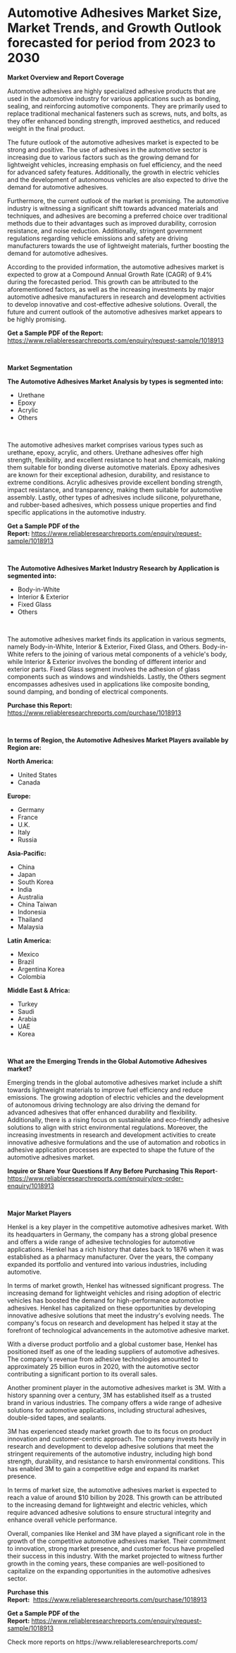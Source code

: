 <p><h1>Automotive Adhesives Market Size, Market Trends, and Growth Outlook forecasted for period from 2023 to 2030</h1></p><p><strong>Market Overview and Report Coverage</strong></p>
<p><p>Automotive adhesives are highly specialized adhesive products that are used in the automotive industry for various applications such as bonding, sealing, and reinforcing automotive components. They are primarily used to replace traditional mechanical fasteners such as screws, nuts, and bolts, as they offer enhanced bonding strength, improved aesthetics, and reduced weight in the final product.</p><p>The future outlook of the automotive adhesives market is expected to be strong and positive. The use of adhesives in the automotive sector is increasing due to various factors such as the growing demand for lightweight vehicles, increasing emphasis on fuel efficiency, and the need for advanced safety features. Additionally, the growth in electric vehicles and the development of autonomous vehicles are also expected to drive the demand for automotive adhesives.</p><p>Furthermore, the current outlook of the market is promising. The automotive industry is witnessing a significant shift towards advanced materials and techniques, and adhesives are becoming a preferred choice over traditional methods due to their advantages such as improved durability, corrosion resistance, and noise reduction. Additionally, stringent government regulations regarding vehicle emissions and safety are driving manufacturers towards the use of lightweight materials, further boosting the demand for automotive adhesives.</p><p>According to the provided information, the automotive adhesives market is expected to grow at a Compound Annual Growth Rate (CAGR) of 9.4% during the forecasted period. This growth can be attributed to the aforementioned factors, as well as the increasing investments by major automotive adhesive manufacturers in research and development activities to develop innovative and cost-effective adhesive solutions. Overall, the future and current outlook of the automotive adhesives market appears to be highly promising.</p></p>
<p><strong>Get a Sample PDF of the Report:</strong> <a href="https://www.reliableresearchreports.com/enquiry/request-sample/1018913">https://www.reliableresearchreports.com/enquiry/request-sample/1018913</a></p>
<p>&nbsp;</p>
<p><strong>Market Segmentation</strong></p>
<p><strong>The Automotive Adhesives Market Analysis by types is segmented into:</strong></p>
<p><ul><li>Urethane</li><li>Epoxy</li><li>Acrylic</li><li>Others</li></ul></p>
<p>&nbsp;</p>
<p><p>The automotive adhesives market comprises various types such as urethane, epoxy, acrylic, and others. Urethane adhesives offer high strength, flexibility, and excellent resistance to heat and chemicals, making them suitable for bonding diverse automotive materials. Epoxy adhesives are known for their exceptional adhesion, durability, and resistance to extreme conditions. Acrylic adhesives provide excellent bonding strength, impact resistance, and transparency, making them suitable for automotive assembly. Lastly, other types of adhesives include silicone, polyurethane, and rubber-based adhesives, which possess unique properties and find specific applications in the automotive industry.</p></p>
<p><strong>Get a Sample PDF of the Report:</strong>&nbsp;<a href="https://www.reliableresearchreports.com/enquiry/request-sample/1018913">https://www.reliableresearchreports.com/enquiry/request-sample/1018913</a></p>
<p>&nbsp;</p>
<p><strong>The Automotive Adhesives Market Industry Research by Application is segmented into:</strong></p>
<p><ul><li>Body-in-White</li><li>Interior & Exterior</li><li>Fixed Glass</li><li>Others</li></ul></p>
<p>&nbsp;</p>
<p><p>The automotive adhesives market finds its application in various segments, namely Body-in-White, Interior & Exterior, Fixed Glass, and Others. Body-in-White refers to the joining of various metal components of a vehicle's body, while Interior & Exterior involves the bonding of different interior and exterior parts. Fixed Glass segment involves the adhesion of glass components such as windows and windshields. Lastly, the Others segment encompasses adhesives used in applications like composite bonding, sound damping, and bonding of electrical components.</p></p>
<p><strong>Purchase this Report:</strong>&nbsp; <a href="https://www.reliableresearchreports.com/purchase/1018913">https://www.reliableresearchreports.com/purchase/1018913</a></p>
<p>&nbsp;</p>
<p><strong>In terms of Region, the Automotive Adhesives Market Players available by Region are:</strong></p>
<p>
    <p> <strong> North America: </strong>
        <ul>
            <li>United States</li>
            <li>Canada</li>
        </ul>
        </p> 
    <p> <strong> Europe: </strong>
        <ul>
            <li>Germany</li>
            <li>France</li>
            <li>U.K.</li>
            <li>Italy</li>
            <li>Russia</li>
        </ul>
        </p> 
    <p> <strong> Asia-Pacific: </strong>
        <ul>
            <li>China</li>
            <li>Japan</li>
            <li>South Korea</li>
            <li>India</li>
            <li>Australia</li>
            <li>China Taiwan</li>
            <li>Indonesia</li>
            <li>Thailand</li>
            <li>Malaysia</li>
        </ul>
        </p> 
    <p> <strong> Latin America: </strong>
        <ul>
            <li>Mexico</li>
            <li>Brazil</li>
            <li>Argentina Korea</li>
            <li>Colombia</li>
        </ul>
        </p> 
    <p> <strong> Middle East & Africa: </strong>
        <ul>
            <li>Turkey</li>
            <li>Saudi</li>
            <li>Arabia</li>
            <li>UAE</li>
            <li>Korea</li>
        </ul>
    </p>
    </p>
<p>&nbsp;</p>
<p><strong>What are the Emerging Trends in the Global Automotive Adhesives market?</strong></p>
<p><p>Emerging trends in the global automotive adhesives market include a shift towards lightweight materials to improve fuel efficiency and reduce emissions. The growing adoption of electric vehicles and the development of autonomous driving technology are also driving the demand for advanced adhesives that offer enhanced durability and flexibility. Additionally, there is a rising focus on sustainable and eco-friendly adhesive solutions to align with strict environmental regulations. Moreover, the increasing investments in research and development activities to create innovative adhesive formulations and the use of automation and robotics in adhesive application processes are expected to shape the future of the automotive adhesives market.</p></p>
<p><strong>Inquire or Share Your Questions If Any Before Purchasing This Report</strong>- <a href="https://www.reliableresearchreports.com/enquiry/pre-order-enquiry/1018913">https://www.reliableresearchreports.com/enquiry/pre-order-enquiry/1018913</a></p>
<p>&nbsp;</p>
<p><strong>Major Market Players</strong></p>
<p><p>Henkel is a key player in the competitive automotive adhesives market. With its headquarters in Germany, the company has a strong global presence and offers a wide range of adhesive technologies for automotive applications. Henkel has a rich history that dates back to 1876 when it was established as a pharmacy manufacturer. Over the years, the company expanded its portfolio and ventured into various industries, including automotive.</p><p>In terms of market growth, Henkel has witnessed significant progress. The increasing demand for lightweight vehicles and rising adoption of electric vehicles has boosted the demand for high-performance automotive adhesives. Henkel has capitalized on these opportunities by developing innovative adhesive solutions that meet the industry's evolving needs. The company's focus on research and development has helped it stay at the forefront of technological advancements in the automotive adhesive market.</p><p>With a diverse product portfolio and a global customer base, Henkel has positioned itself as one of the leading suppliers of automotive adhesives. The company's revenue from adhesive technologies amounted to approximately 25 billion euros in 2020, with the automotive sector contributing a significant portion to its overall sales.</p><p>Another prominent player in the automotive adhesives market is 3M. With a history spanning over a century, 3M has established itself as a trusted brand in various industries. The company offers a wide range of adhesive solutions for automotive applications, including structural adhesives, double-sided tapes, and sealants.</p><p>3M has experienced steady market growth due to its focus on product innovation and customer-centric approach. The company invests heavily in research and development to develop adhesive solutions that meet the stringent requirements of the automotive industry, including high bond strength, durability, and resistance to harsh environmental conditions. This has enabled 3M to gain a competitive edge and expand its market presence.</p><p>In terms of market size, the automotive adhesives market is expected to reach a value of around $10 billion by 2028. This growth can be attributed to the increasing demand for lightweight and electric vehicles, which require advanced adhesive solutions to ensure structural integrity and enhance overall vehicle performance.</p><p>Overall, companies like Henkel and 3M have played a significant role in the growth of the competitive automotive adhesives market. Their commitment to innovation, strong market presence, and customer focus have propelled their success in this industry. With the market projected to witness further growth in the coming years, these companies are well-positioned to capitalize on the expanding opportunities in the automotive adhesives sector.</p></p>
<p><strong>Purchase this Report:</strong>&nbsp;&nbsp;<a href="https://www.reliableresearchreports.com/purchase/1018913">https://www.reliableresearchreports.com/purchase/1018913</a></p>
<p></p>
<p><strong>Get a Sample PDF of the Report:</strong>&nbsp;<a href="https://www.reliableresearchreports.com/enquiry/request-sample/1018913">https://www.reliableresearchreports.com/enquiry/request-sample/1018913</a></p>
<p>Check more reports on https://www.reliableresearchreports.com/</p>